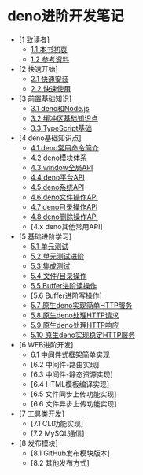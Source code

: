 # deno进阶开发笔记

* [1 致读者]
    * [1.1 本书初衷](./note/chapter_01/01.md)
    * [1.2 参考资料](./note/chapter_01/02.md)
* [2 快速开始]
    * [2.1 快速安装](./note/chapter_02/01.md)
    * [2.2 快速使用](./note/chapter_02/02.md)
* [3 前置基础知识]
    * [3.1 deno和Node.js](./note/chapter_03/01.md)
    * [3.2 缓冲区基础知识点](./note/chapter_03/02.md)
    * [3.3 TypeScript基础](./note/chapter_03/03.md)
* [4 deno基础知识点]
    * [4.1 deno常用命令简介](./note/chapter_04/01.md)
    * [4.2 deno模块体系](./note/chapter_04/02.md)
    * [4.3 window全局API](./note/chapter_04/03.md)
    * [4.4 deno平台API](./note/chapter_04/04.md)
    * [4.5 deno系统API](./note/chapter_04/05.md)
    * [4.6 deno文件操作API](./note/chapter_04/06.md)
    * [4.7 deno目录操作API](./note/chapter_04/07.md)
    * [4.8 deno删除操作API](./note/chapter_04/08.md)
    * [4.x deno其他常用API]
* [5 基础进阶学习]
    * [5.1 单元测试](./note/chapter_05/01.md)
    * [5.2 单元测试进阶](./note/chapter_05/02.md)
    * [5.3 集成测试](./note/chapter_05/03.md)
    * [5.4 文件/目录操作](./note/chapter_05/04.md)
    * [5.5 Buffer进阶读操作](./note/chapter_05/05.md)
    * [5.6 Buffer进阶写操作] 
    * [5.7 原生deno实现简单HTTP服务](./note/chapter_05/07.md)
    * [5.8 原生deno处理HTTP请求](./note/chapter_05/08.md)
    * [5.9 原生deno处理HTTP响应](./note/chapter_05/09.md)
    * [5.10 原生deno实现稳定HTTP服务](./note/chapter_05/10.md)
* [6 WEB进阶开发]
    * [6.1 中间件式框架简单实现](./note/chapter_06/01.md)
    * [6.2 中间件-路由实现]  
    * [6.3 中间件-静态资源实现]  
    * [6.4 HTML模板编译实现]  
    * [6.5 文件同步上传功能实现]  
    * [6.6 文件异步上传功能实现]  
* [7 工具类开发]
    * [7.1 CLI功能实现]  
    * [7.2 MySQL通信]   
* [8 发布模块]
    * [8.1 GitHub发布模块版本]  
    * [8.2 其他发布方式]  